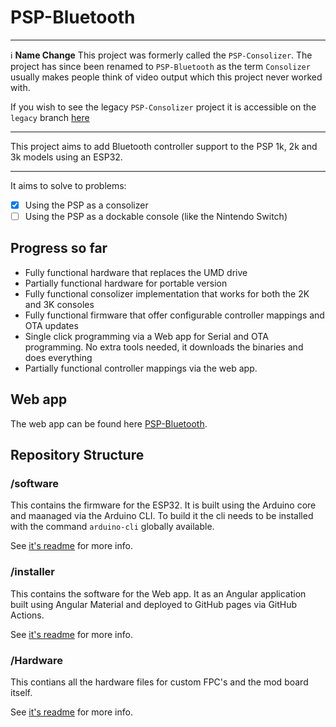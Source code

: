# PSP-Bluetooth

--- 

ℹ️ **Name Change**  This project was formerly called the `PSP-Consolizer`. The project has since been renamed to `PSP-Bluetooth` as the term `Consolizer` usually makes people think of video output which this project never worked with. 

If you wish to see the legacy `PSP-Consolizer` project it is accessible on the `legacy` branch [here](https://github.com/ste2425/PSP-Bluetooth/tree/legacy)

---

This project aims to add Bluetooth controller support to the PSP 1k, 2k and 3k models using an ESP32.

---

It aims to solve to problems:

- [x] Using the PSP as a consolizer
- [ ] Using the PSP as a dockable console (like the Nintendo Switch)

## Progress so far
* Fully functional hardware that replaces the UMD drive
* Partially functional hardware for portable version
* Fully functional consolizer implementation that works for both the 2K and 3K consoles
* Fully functional firmware that offer configurable controller mappings and OTA updates
* Single click programming via a Web app for Serial and OTA programming. No extra tools needed, it downloads the binaries and does everything
* Partially functional controller mappings via the web app.

## Web app

The web app can be found here [PSP-Bluetooth](https://ste2425.github.io/PSP-Bluetooth/).

## Repository Structure

### /software

This contains the firmware for the ESP32. It is built using the Arduino core and maanaged via the Arduino CLI. To build it the cli needs to be installed with the command `arduino-cli` globally available. 

See [it's readme](./software/Readme.md) for more info.

### /installer

This contains the software for the Web app. It as an Angular application built using Angular Material and deployed to GitHub pages via GitHub Actions.

See [it's readme](./installer/Readme.md) for more info.

### /Hardware

This contians all the hardware files for custom FPC's and the mod board itself.

See [it's readme](./hardware/Readme.md) for more info.